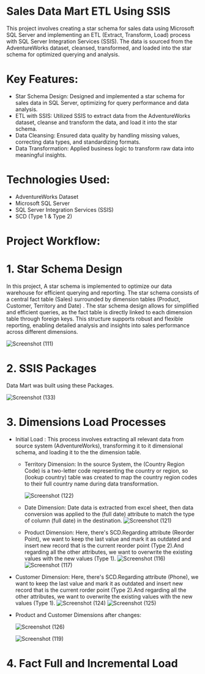 # Sales Data Mart ETL Using SSIS
 This project involves creating a star schema for sales data using Microsoft SQL Server and implementing an ETL (Extract, Transform, Load) process with SQL Server Integration Services (SSIS). The data is sourced from the AdventureWorks dataset, cleansed, transformed, and loaded into the star schema for optimized querying and analysis.

# Key Features:
 * Star Schema Design: Designed and implemented a star schema for sales data in SQL Server, optimizing for query performance and data analysis.
 * ETL with SSIS: Utilized SSIS to extract data from the AdventureWorks dataset, cleanse and transform the data, and load it into the star schema.
 * Data Cleansing: Ensured data quality by handling missing values, correcting data types, and standardizing formats.
 * Data Transformation: Applied business logic to transform raw data into meaningful insights.

# Technologies Used:
 * AdventureWorks Dataset
 * Microsoft SQL Server
 * SQL Server Integration Services (SSIS)
 * SCD (Type 1 & Type 2)

# Project Workflow:
# 1. Star Schema Design
 In this project, A star schema is implemented to optimize our data warehouse for efficient querying and reporting. The star schema consists of a central fact table (Sales) surrounded by dimension tables (Product, Customer, Territory and Date) .
 The star schema design allows for simplified and efficient queries, as the fact table is directly linked to each dimension table through foreign keys. This structure supports robust and flexible reporting, enabling detailed analysis and insights into sales performance across different dimensions.
 
 ![Screenshot (111)](https://github.com/user-attachments/assets/5d7ca2b3-63b7-4e49-a99d-e40509a409fc)

 # 2. SSIS Packages
  Data Mart was built using these Packages.
  
  ![Screenshot (133)](https://github.com/user-attachments/assets/09d610e4-8254-489f-9bba-e7287a31575b)

# 3. Dimensions Load Processes 
  * Initial Load : This process involves extracting all relevant data from source system (AdventureWorks), transforming it to it dimensional schema, and loading it to the the dimension table.
    * Territory Dimension:
            In the source System, the (Country Region Code) is a two-letter code representing the country or region, so (lookup country) table was created to map the country region codes to their full country   name during data transformation.
    
      ![Screenshot (122)](https://github.com/user-attachments/assets/ecb501a0-3830-41bb-9feb-69a7d692d701)
     *  Date Dimension:
            Date data is extracted from excel sheet, then data conversion was applied to the (full date) attribute to match the type of column (full date) in the destination.
      ![Screenshot (121)](https://github.com/user-attachments/assets/6f46c678-6f1e-426e-8e49-bff12350c6e9)
    *  Product Dimension:
          Here,  there's SCD.Regarding attribute (Reorder Point), we want to keep the last value and mark it as outdated and insert new record that is the current reorder point (Type 2).And regarding all the other attributes, we want to overwrite the existing values with the new values (Type 1).
      ![Screenshot (116)](https://github.com/user-attachments/assets/960e4742-3e85-46f0-97c5-85c1c12bfa21)
      ![Screenshot (117)](https://github.com/user-attachments/assets/47e7c479-21f6-4225-ae57-1f86e4eb63a1)
   *  Customer Dimension:
          Here,  there's SCD.Regarding attribute (Phone), we want to keep the last value and mark it as outdated and insert new record that is the current rorder point (Type 2).And regarding all the other attributes, we want to overwrite the existing values with the new values (Type 1).
      ![Screenshot (124)](https://github.com/user-attachments/assets/8329588e-dbd5-4d19-b69f-2d462ea92648)
      ![Screenshot (125)](https://github.com/user-attachments/assets/1bde8b61-bc1b-40b6-a238-e175263763a0) 
* Product and Customer Dimensions after changes:

  ![Screenshot (126)](https://github.com/user-attachments/assets/b40d10b9-47e9-4c48-a05b-c3dab2cb50f8)

  ![Screenshot (119)](https://github.com/user-attachments/assets/673bb145-42af-44c0-9c16-3bdb178e0a16)
# 4. Fact Full and Incremental Load


